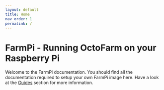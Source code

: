 ```yaml
---
layout: default
title: Home
nav_order: 1
permalink: /
---
```


# FarmPi - Running OctoFarm on your Raspberry Pi

Welcome to the FarmPi documentation. You should find all the documentation required to setup your own FarmPi image here. Have a look at the [Guides](guides/) section for more information.
